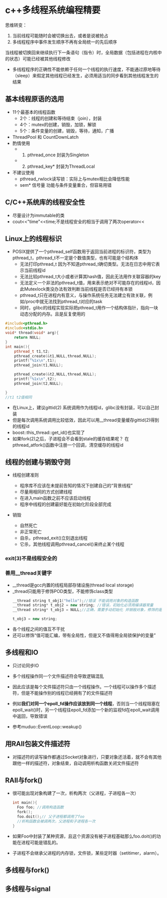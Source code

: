 # c++多线程系统编程精要
思维转变：
1. 当前线程可能随时会被切换出去，或者是说被抢占
2. 多线程程序中事件发生顺序不再有全局统一的先后顺序

当线程被切换回来继续执行下一条语句（指令）时，全局数据（包括进程在内核中的状态）可能已经被其他线程修改

- 多线程程序的正确性不能依赖于任何一个线程的执行速度，不能通过原地等待（sleep）来假定其他线程已经发生，必须用适当的同步看到其他线程发生的结果

## 基本线程原语的选用

- 11个最基本的线程函数
  - 2个：线程的创建和等待结束（join），封装
  - 4个：mutex的创建，销毁，加锁，解锁
  - 5个：条件变量的创建，销毁，等待，通知，广播
- ThreadPool 和 CountDownLatch
- 酌情使用
  - 1. pthread_once 封装为Singleton<T>
  - 2. pthread_key* 封装为ThreadLocal<T>
- 不建议使用
  - pthread_rwlock读写锁：实际上与mutex相比会降低性能
  - sem* 信号量 功能与条件变量重合，但容易用错

## C/C++系统库的线程安全性

- 尽量设计为immutable的类
- cout<<"time"<<time;不是线程安全的相当于调用了两次operator<<
  
## Linux上的线程标识

- POSIX提供了一个pthread_self函数用于返回当前进程的标识符，类型为pthread_t，pthread_t不一定是个数值类型，也有可能是个结构体
  - 无法打印pthread_t 因为不知道pthread_t确切类型。无法在日志中用它表示当前线程id
  - 无法比较pthread_t大小或者计算其hash值，因此无法用作关联容器的key
  - 无法定义一个非法的pthread_t值，用来表示绝对不可能存在的线程id，因此Mutexlock类没办法有效判断当前线程是否已经持有本锁
  - pthread_t只在进程内有意义，与操作系统任务无法建立有效关联，例如/proc中就无法找到pthread_t对应的task
  - 同时，glibc的线程实现实际把pthread_t用作一个结构体指针，指向一块动态分配的内存。且是反复使用的

```cpp
#include<pthread.h>
#include<stdio.h>
void* thread(void* arg){
    return NULL;
}
int main(){
    pthread_t t1,t2;
    pthread_create(&t1,NULL,thread,NULL);
    printf("%1x\n",t1);
    pthread_join(t1,NULL);

    pthread_create(&t2,NULL,thread,NULL);
    printf("%1x\n",t2);
    pthread_join(t2,NULL);

}
//t1 t2值相同
```

- 在Linux上，建议gittid(2) 系统调用作为线程id，glibc没有封装，可以自己封装
- 但是每次调用系统调用比较低效，因此可以用__thread变量缓存gittid(2)得到的线程id
- boost::this_thread::get_id()也实现了
- 如果fork(2)之后，子进程会不会看到stale的缓存结果呢？ 在pthread_atfork()函数中注册一个回调，清空缓存的线程id


## 线程的创建与销毁守则

- 线程创建准则
  - 程序库不应该在未提前告知的情况下创建自己的“背景线程”
  - 尽量用相同的方式创建线程
  - 在进入main函数之前不应该启动线程
  - 程序中线程的创建最好能在初始化阶段全部完成

- 销毁
  - 自然死亡
  - 非正常死亡
  - 自杀，pthread_exit()立刻退出线程
  - 它杀，其他线程调用pthread_cancel()来终止某个线程

### exit(3)不是线程安全的


### 善用__thread关键字
- __thread是gcc内置的线程局部存储设施(thread local storage)
- _thread只能用于修饰POD类型，不能修饰class类型
  ```cpp
  __thread string t_obj1("hello");//错误 不能调用对象的构造函数
  __thread string* t_obj2 = new string; //错误，初始化必须用编译器常量
  __thread string* t_obj3 = NULL;//正确，需要手动初始化 并销毁对象，修饰的是指针类型

  t_obj3 = new string;

  ```
- 各个线程之间的值互不干扰
- 还可以修饰“值可能汇编，带有全局性，但是又不值得用全局锁保护的变量”


## 多线程和IO 
- 只讨论同步IO

- 多个线程操作同一个文件描述符会导致逻辑混乱
- 因此应该是每个文件描述符只由一个线程操作。一个线程可以操作多个描述符，但是不能操作别的线程已经拥有了的文件描述符
- 例如**我们对同一个epoll_fd操作应该放到同一个线程**，否则当一个线程阻塞在epoll_wait()时，另一个线程往epoll_fd添加一个新的监视fd在epoll_wait调用中返回，导致错误
- 参考muduo::EventLoop::weakup()


## 用RAII包装文件描述符

- 对描述符的读写操作都通过Socket对象进行，只要对象还活着，就不会有其他跟他一样的描述符，对象结束，自动调用析构函数关闭文件描述符


## RAII与fork()

- 很可能出现对象构建了一次，析构两次（父进程，子进程各一次）
  ```cpp
  int main(){
    Foo foo; //调用构造函数
    fork(); 
    foo.doit();// 父子进程都调用了foo
    //析构函数会被调两次，父进程和子进程各一次
  }
  ```
- 如果Foo中封装了某种资源，且这个资源没有被子进程基础那么foo.doit()的功能在进程可能是错乱的。

- 子进程不会继承父进程的内存锁，文件锁，某些定时器（setitimer，alarm）。
## 多线程与fork()


## 多线程与signal